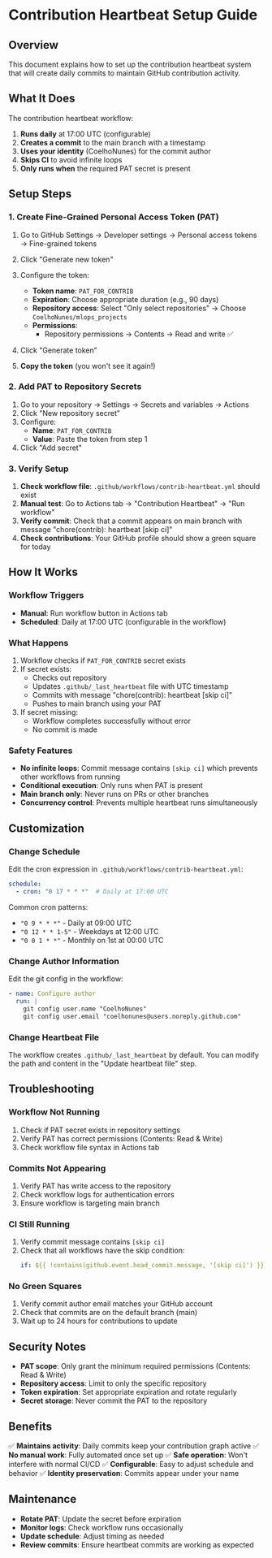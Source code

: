 # Contribution Heartbeat Setup Guide

## Overview
This document explains how to set up the contribution heartbeat system that will create daily commits to maintain GitHub contribution activity.

## What It Does
The contribution heartbeat workflow:
1. **Runs daily** at 17:00 UTC (configurable)
2. **Creates a commit** to the main branch with a timestamp
3. **Uses your identity** (CoelhoNunes) for the commit author
4. **Skips CI** to avoid infinite loops
5. **Only runs when** the required PAT secret is present

## Setup Steps

### 1. Create Fine-Grained Personal Access Token (PAT)

1. Go to GitHub Settings → Developer settings → Personal access tokens → Fine-grained tokens
2. Click "Generate new token"
3. Configure the token:
   - **Token name**: `PAT_FOR_CONTRIB`
   - **Expiration**: Choose appropriate duration (e.g., 90 days)
   - **Repository access**: Select "Only select repositories" → Choose `CoelhoNunes/mlops_projects`
   - **Permissions**:
     - Repository permissions → Contents → Read and write ✅

4. Click "Generate token"
5. **Copy the token** (you won't see it again!)

### 2. Add PAT to Repository Secrets

1. Go to your repository → Settings → Secrets and variables → Actions
2. Click "New repository secret"
3. Configure:
   - **Name**: `PAT_FOR_CONTRIB`
   - **Value**: Paste the token from step 1
4. Click "Add secret"

### 3. Verify Setup

1. **Check workflow file**: `.github/workflows/contrib-heartbeat.yml` should exist
2. **Manual test**: Go to Actions tab → "Contribution Heartbeat" → "Run workflow"
3. **Verify commit**: Check that a commit appears on main branch with message "chore(contrib): heartbeat [skip ci]"
4. **Check contributions**: Your GitHub profile should show a green square for today

## How It Works

### Workflow Triggers
- **Manual**: Run workflow button in Actions tab
- **Scheduled**: Daily at 17:00 UTC (configurable in the workflow)

### What Happens
1. Workflow checks if `PAT_FOR_CONTRIB` secret exists
2. If secret exists:
   - Checks out repository
   - Updates `.github/_last_heartbeat` file with UTC timestamp
   - Commits with message "chore(contrib): heartbeat [skip ci]"
   - Pushes to main branch using your PAT
3. If secret missing:
   - Workflow completes successfully without error
   - No commit is made

### Safety Features
- **No infinite loops**: Commit message contains `[skip ci]` which prevents other workflows from running
- **Conditional execution**: Only runs when PAT is present
- **Main branch only**: Never runs on PRs or other branches
- **Concurrency control**: Prevents multiple heartbeat runs simultaneously

## Customization

### Change Schedule
Edit the cron expression in `.github/workflows/contrib-heartbeat.yml`:
```yaml
schedule:
  - cron: "0 17 * * *"  # Daily at 17:00 UTC
```

Common cron patterns:
- `"0 9 * * *"` - Daily at 09:00 UTC
- `"0 12 * * 1-5"` - Weekdays at 12:00 UTC
- `"0 0 1 * *"` - Monthly on 1st at 00:00 UTC

### Change Author Information
Edit the git config in the workflow:
```yaml
- name: Configure author
  run: |
    git config user.name "CoelhoNunes"
    git config user.email "coelhonunes@users.noreply.github.com"
```

### Change Heartbeat File
The workflow creates `.github/_last_heartbeat` by default. You can modify the path and content in the "Update heartbeat file" step.

## Troubleshooting

### Workflow Not Running
1. Check if PAT secret exists in repository settings
2. Verify PAT has correct permissions (Contents: Read & Write)
3. Check workflow file syntax in Actions tab

### Commits Not Appearing
1. Verify PAT has write access to the repository
2. Check workflow logs for authentication errors
3. Ensure workflow is targeting main branch

### CI Still Running
1. Verify commit message contains `[skip ci]`
2. Check that all workflows have the skip condition:
   ```yaml
   if: ${{ !contains(github.event.head_commit.message, '[skip ci]') }}
   ```

### No Green Squares
1. Verify commit author email matches your GitHub account
2. Check that commits are on the default branch (main)
3. Wait up to 24 hours for contributions to update

## Security Notes

- **PAT scope**: Only grant the minimum required permissions (Contents: Read & Write)
- **Repository access**: Limit to only the specific repository
- **Token expiration**: Set appropriate expiration and rotate regularly
- **Secret storage**: Never commit the PAT to the repository

## Benefits

✅ **Maintains activity**: Daily commits keep your contribution graph active
✅ **No manual work**: Fully automated once set up
✅ **Safe operation**: Won't interfere with normal CI/CD
✅ **Configurable**: Easy to adjust schedule and behavior
✅ **Identity preservation**: Commits appear under your name

## Maintenance

- **Rotate PAT**: Update the secret before expiration
- **Monitor logs**: Check workflow runs occasionally
- **Update schedule**: Adjust timing as needed
- **Review commits**: Ensure heartbeat commits are working as expected
